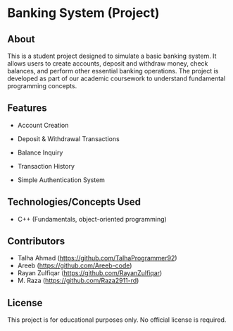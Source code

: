 # Banking System (Project)

## About
This is a student project designed to simulate a basic banking system. It allows users to create accounts, deposit and withdraw money, check balances, and perform other essential banking operations. The project is developed as part of our academic coursework to understand fundamental programming concepts.

## Features

- Account Creation

- Deposit & Withdrawal Transactions

- Balance Inquiry

- Transaction History

- Simple Authentication System

## Technologies/Concepts Used
- C++ (Fundamentals, object-oriented programming)

## Contributors
- Talha Ahmad (https://github.com/TalhaProgrammer92)
- Areeb (https://github.com/Areeb-code)
- Rayan Zulfiqar (https://github.com/RayanZulfiqar)
- M. Raza (https://github.com/Raza2911-rd)

## License
This project is for educational purposes only. No official license is required.